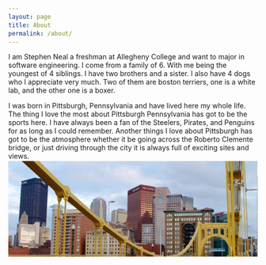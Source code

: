 ```yaml
---
layout: page
title: About
permalink: /about/
---
```


I am Stephen Neal a freshman at Allegheny College and want to major in software engineering.  I come from a family of 6.  With me being the youngest of 4 siblings.  I have two brothers and a sister.  I also have 4 dogs who I appreciate very much.  Two of them are boston terriers, one is a white lab, and the other one is a boxer.  


 I was born in Pittsburgh, Pennsylvania and have lived here my whole life.  The thing I love the most about Pittsburgh Pennsylvania has got to be the sports here.  I have always been a fan of the Steelers, Pirates, and Penguins for as long as I could remember.  Another things I love about Pittsburgh has got to be the atmosphere whether it be going across the Roberto Clemente bridge, or just driving through the city it is always full of exciting sites and views.
 ![Roberto Clemente Bridge](roberto_clemente_bridge.jpg)





[jekyll-organization]: https://github.com/jekyll
[def]: https://www.google.com/search?sca_esv=42a48887cea6b7f2&rlz=1C1VDKB_enUS1122US1122&q=golden+bridge+pa&udm=2&fbs=AEQNm0Aa4sjWe7Rqy32pFwRj0UkWd8nbOJfsBGGB5IQQO6L3J3ppPdoHI1O-XvbXbpNjYYwWUVH6qTfR1Lpek5F-7GS5CjYSAeMKk98YoRKOczWs8CWw7lN9NlZQhd9LdmaGqzhMDhVc9if9h6eZ-m9bQOvCpcaUs2kavYjfxiUUwLUKKhg4-JlXE9Eup2n5heUmVYair56gpiuIzFbH9Jw8MdSPgzll4Q&sa=X&ved=2ahUKEwiI35n3wIeJAxVQLFkFHUW-BTkQtKgLegQIGBAB&biw=1280&bih=585&dpr=1.5#vhid=h3t8n_oxQpdCQM&vssid=mosaic
